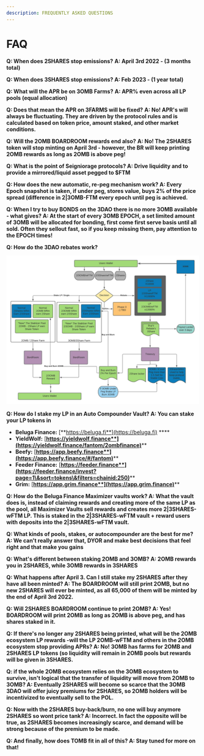 ```yaml
---
description: FREQUENTLY ASKED QUESTIONS
---
```


# FAQ

**Q: When does 2SHARES stop emissions?**                                                                                             **A: April 3rd 2022 - (3 months total)**

**Q: When does 3SHARES stop emissions?                                                                                                                               A: Feb 2023 - (1 year total)**

**Q: What will the APR be on 3OMB Farms?**                                                                                                                    **A: APR% even across all LP pools (equal allocation)**

**Q: Does that mean the APR on 3FARMS will be fixed?**                                                                                    **A: No! APR's will always be fluctuating. They are driven by the protocol rules and is calculated based on token price, amount staked, and other market conditions.**

**Q: Will the 2OMB BOARDROOM rewards end also?**                                                                                          **A: No! The 2SHARES token will stop minting on April 3rd - however, the BR will keep printing 2OMB rewards as long as 2OMB is above peg!**

**Q: What is the point of Seigniorage protocols?                                                                                                             A: Drive liquidity and to provide a mirrored/liquid asset pegged to $FTM**

**Q: How does the new automatic, re-peg mechanism work?                                                                                    A: Every Epoch snapshot is taken, if under peg, stores value, buys 2% of the price spread (difference in 2|3OMB-FTM every epoch until peg is achieved.**

**Q: When I try to buy BONDS on the 3DAO there is no more 3OMB available - what gives?                                                           A: At the start of every 3OMB EPOCH, a set limited amount of 3OMB will be allocated for bonding, first come first serve basis until all sold. Often they sellout fast, so if you keep missing them, pay attention to the EPOCH times!**

**Q: How do the 3DAO rebates work?**

![2|3OMB PROTOCOL DESIGN FLOW](../../.gitbook/assets/3OMB-2OMB-FLOW.jpeg)

**Q: How do I stake my LP in an Auto Compounder Vault?                                                                                                 A: You can stake your LP tokens in**

* **Beluga Finance:** [**https://beluga.fi**](https://beluga.fi) ****&#x20;
* **YieldWolf:** [**https://yieldwolf.finance**](https://yieldwolf.finance/fantom/2ombfinance)****
* **Beefy:** [**https://app.beefy.finance**](https://app.beefy.finance/#/fantom)****
* **Feeder Finance:** [**https://feeder.finance**](https://feeder.finance/invest?page=1\&sort=tokens\&filters=chainid:250)****
* **Grim:** [**https://app.grim.finance**](https://app.grim.finance)****

**Q: How do the Beluga Finance Maximizer vaults work?                                                                                                 A: What the vault does is, instead of claiming rewards and creating more of the same LP as the pool, all Maximizer Vaults sell rewards and creates more 2|3SHARES-wFTM LP. This is staked in the 2|3SHARES-wFTM vault + reward users with deposits into the 2|3SHARES-wFTM vault.**

**Q: What kinds of pools, stakes, or autocompounder are the best for me?                                                         A: We can't really answer that, DYOR and make best decisions that feel right and that make you gains**

**Q: What's different between staking 2OMB and 3OMB?                                                                                                  A: 2OMB rewards you in 2SHARES, while 3OMB rewards in 3SHARES**

**Q: What happens after April 3. Can I still stake my 2SHARES after they have all been minted?                                                                                                                                                                                                 A: The BOARDROOM will still print 2OMB, but no new 2SHARES will ever be minted, as all 65,000 of them will be minted by the end of April 3rd 2022.**

**Q: Will 2SHARES BOARDROOM continue to print 2OMB?                                                                                        A: Yes! BOARDROOM will print 2OMB as long as 2OMB is above peg, and has shares staked in it.**

**Q: If there's no longer any 2SHARES being printed, what will be the 2OMB ecosystem LP rewards -will the LP 2OMB-wFTM and others in the 2OMB ecosystem stop providing APRs?                                               A: No! 3OMB has farms for 2OMB and 2SHARES LP tokens (so liquidity will remain in 2OMB pools but rewards will be given in 3SHARES.**

**Q: if the whole 2OMB ecosystem relies on the 3OMB ecosystem to survive, isn't logical that the transfer of liquidity will move from 2OMB to 3OMB?                                                                                                              A: Eventually 2SHARES will become so scarce that the 3OMB 3DAO will offer juicy premiums for 2SHARES, so 2OMB holders will be incentivized to eventually sell to the POL.**

**Q: Now with the 2SHARES buy-back/burn, no one will buy anymore 2SHARES so wont price tank?                                                                                                                                                                                                         A: Incorrect. In fact the opposite will be true, as 2SHARES becomes increasingly scarce, and demand will be strong because of the premium to be made.**

**Q: And finally, how does TOMB fit in all of this?                                                                                                                      A: Stay tuned for more on that!**
